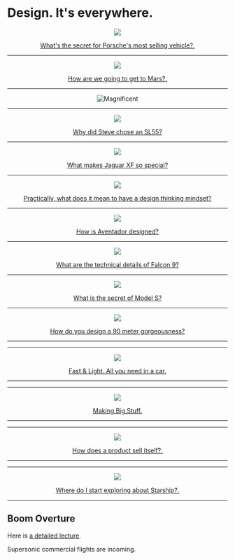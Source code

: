 # Design. It's everywhere.


<p align="center">
  <img src="img/macan_wheels.png">
</p>

<div align="center">
  <a href="https://github.com/kantarcise/notebook/blob/master/Design/2021-Porsche-Macan.pdf">What's the secret for Porsche's most selling vehicle?.</a>  
</div>

---

<p align="center">
  <img src="img/heatShield.png">
</p>

<div align="center">
  <a href="https://github.com/kantarcise/notebook/blob/master/Design/SpaceXStarshipSystem.pdf">How are we going to get to Mars?.</a>  
</div>

---

<p align="center">
  <img src="https://i.stack.imgur.com/dvgZl.jpg" title="Magnificent"/>
</p>

---

<p align="center">
  <img src="img/sl55.png">
</p>

<div align="center">
  <a href="https://github.com/kantarcise/notebook/blob/master/Design/2005-Mercedes-Benz-AMG-Class.pdf">Why did Steve chose an SL55?</a>  
</div>


---

<p align="center">
  <img src="img/jaguarxf.png">
</p>

<div align="center">
  <a href="https://github.com/kantarcise/notebook/blob/master/Design/XF_20MY_MB_CA-EN_V4_DX.pdf">What makes Jaguar XF so special?</a>  
</div>


---

<p align="center">
  <img src="img/designthinking.png">
</p>

<div align="center">
  <a href="https://github.com/kantarcise/notebook/blob/master/Design/design_thinking_core.pdf">Practically, what does it mean to have a design thinking mindset?</a>  
</div>



---

<p align="center">
  <img src="img/aventador.png">
</p>

<div align="center">
  <a href="https://github.com/kantarcise/notebook/blob/master/Design/aventador.pdf">How is Aventador designed?</a> 
</div>


---

<p align="center">
  <img src="img/falcon9.png">
</p>

<div align="center">
  <a href="https://github.com/kantarcise/notebook/blob/master/Design/falcon-users-guide-2021-09.pdf">What are the technical details of Falcon 9?</a> 
</div>


---

<p align="center">
  <img src="img/modelS.png">
</p>

<div align="center">
  <a href="https://github.com/kantarcise/notebook/blob/master/Design/tesla-model-s.pdf">What is the secret of Model S?</a> 
</div>



---

<p align="center">
  <img src="img/sundance.png">
</p>

<div align="center">
  <a href="https://github.com/kantarcise/notebook/blob/master/Design/project_sundance.pdf">How do you design a 90 meter gorgeousness?</a>  
</div>


---


---

<p align="center">
  <img src="img/570s.png">
</p>

<div align="center">
  <a href="https://github.com/kantarcise/notebook/blob/master/Design/570s.pdf">Fast & Light. All you need in a car.</a>  
</div>


---


---

<p align="center">
  <img src="img/hhi.png">
</p>

<div align="center">
  <a href="https://github.com/kantarcise/notebook/blob/master/Design/HHI_ShipbuildingBrochure_220511.pdf">Making Big Stuff.</a>  
</div>


---


---

<p align="center">
  <img src="img/samsungspacemonitor.JPG">
</p>

<div align="center">
  <a href="https://github.com/kantarcise/notebook/blob/master/Design/brochure-monitor-pc-Samsung-S27R750-S32R750.pdf">How does a product sell itself?.</a>  
</div>


---



---

<p align="center">
  <img src="img/starship.JPG">
</p>

<div align="center">
  <a href="https://github.com/kantarcise/notebook/blob/master/Design/starship_users_guide_v1.pdf">Where do I start exploring about Starship?.</a>  
</div>


---

## Boom Overture

Here is [a detailed lecture](https://old.reddit.com/r/engineering/comments/1lfiztq/raes_toulouse_lecture_recording_on_supersonic/).

Supersonic commercial flights are incoming.
